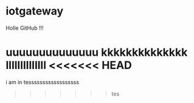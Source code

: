 # iotgateway

Holle GitHub !!!

uuuuuuuuuuuuuu
kkkkkkkkkkkkkk
llllllllllllll
<<<<<<< HEAD
=======

i am in tessssssssssssssssss
>>>>>>> tes
